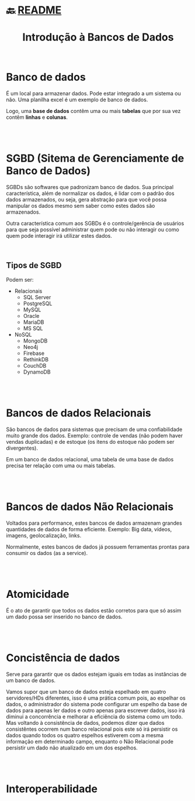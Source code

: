 # :back: [README](../../../README.md#databases)

<h1 align="center">
    Introdução à Bancos de Dados
</h1> 

<br>

# Banco de dados
É um local para armazenar dados. Pode estar integrado a um sistema ou não. Uma planilha excel é um exemplo de banco de dados.

Logo, uma **base de dados** contêm uma ou mais **tabelas** que por sua vez contêm **linhas** e **colunas**.

<br>
<br>

# SGBD (Sitema de Gerenciamente de Banco de Dados)
SGBDs são softwares que padronizam banco de dados. Sua principal característica, além de normalizar os dados, é lidar com o padrão dos dados armazenados, ou seja, gera abstração para que você possa manipular os dados mesmo sem saber como estes dados são armazenados.

Outra característica comum aos SGBDs é o controle/gerência de usuários para que seja possível administrar quem pode ou não interagir ou como quem pode interagir irá utilizar estes dados. 

<br>

## Tipos de SGBD
Podem ser:
-   Relacionais
    -   SQL Server
    -   PostgreSQL
    -   MySQL
    -   Oracle
    -   MariaDB
    -   MS SQL
-   NoSQL
    -   MongoDB
    -   Neo4j
    -   Firebase
    -   RethinkDB
    -   CouchDB
    -   DynamoDB

<br>
<br>

# Bancos de dados Relacionais
São bancos de dados para sistemas que precisam de uma confiabilidade muito grande dos dados. Exemplo: controle de vendas (não podem haver vendas duplicadas) e de estoque (os itens do estoque não podem ser divergentes).

Em um banco de dados relacional, uma tabela de uma base de dados precisa ter relação com uma ou mais tabelas.

<br>
<br>

# Bancos de dados Não Relacionais
Voltados para performance, estes bancos de dados armazenam grandes quantidades de dados de forma eficiente. Exemplo: Big data, vídeos, imagens, geolocalização, links.

Normalmente, estes bancos de dados já possuem ferramentas prontas para consumir os dados (as a service).

<br>
<br>

# Atomicidade
É o ato de garantir que todos os dados estão corretos para que só assim um dado possa ser inserido no banco de dados.

<br>
<br>

# Concistência de dados
Serve para garantir que os dados estejam iguais em todas as instâncias de um banco de dados.

Vamos supor que um banco de dados esteja espelhado em quatro servidores/HDs diferentes, isso é uma prática comum pois, ao espelhar os dados, o administrador do sistema pode configurar um espelho da base de dados para apenas ler dados e outro apenas para escrever dados, isso irá diminui a concorrência e melhorar a eficiência do sistema como um todo. Mas voltando à consistência de dados, podemos dizer que dados consistêntes ocorrem num banco relacional pois este só irá persistir os dados quando todos os quatro espelhos estiverem com a mesma informação em determinado campo, enquanto o Não Relacional pode persistir um dado não atualizado em um dos espelhos.

<br>
<br>

# Interoperabilidade